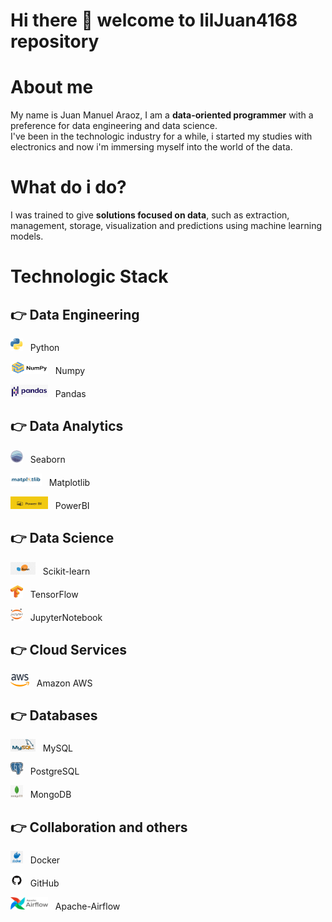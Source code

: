 <h1><b>Hi there 👋 welcome to lilJuan4168 repository</b> </h1>

<h1><b>About me</b></h1>
<p>My name is Juan Manuel Araoz, I am a <b>data-oriented programmer</b> with a preference for data engineering and data science.<br> I've been in the technologic industry for a while, i started my studies with electronics and now i'm immersing myself into the world of the data.</p>

<h1><b>What do i do?</b></h1>
<p>I was trained to give <b>solutions focused on data</b>, such as extraction, management, storage, visualization and predictions using machine learning models.</p>

<h1><b>Technologic Stack</b></h1>



<h2> 👉 Data Engineering</h2>

<p><img src='img/pythonLogo.png' width=20 height=20> &nbsp Python</p>

<p><img src='img/numpyLogo.png' width=60 height=20> &nbsp Numpy</p>

<p><img src='img/pandasLogo.png' width=60 height=20> &nbsp Pandas</p>

<h2>👉 Data Analytics</h2>

<p><img src='img/seaborn_logo.png' width=20 height=20> &nbsp Seaborn</p>

<p><img src='img/matplotlibLogo.png' width=50 height=20> &nbsp Matplotlib</p>

<p><img src='img/powerbiLogo.jpg' width=60 height=20> &nbsp PowerBI</p>


<h2>👉 Data Science</h2>

<p><img src='img/sklearnLogo.png' width=40 height=20> &nbsp Scikit-learn</p>

<p><img src='img/Tensorflow_logo.png' width=20 height=20> &nbsp TensorFlow</p>

<p><img src='img/Jupyter_logo.png' width=20 height=20> &nbsp JupyterNotebook</p>


<h2>👉 Cloud Services</h2>

<p><img src='img/amazonLogo.png' width=30 height=20> &nbsp Amazon AWS</p>


<h2>👉 Databases</h2>

<p><img src='img/mysql_logo.png' width=40 height=20> &nbsp MySQL</p>

<p><img src='img/postgres_logo.png' width=20 height=20> &nbsp PostgreSQL</p>

<p><img src='img/mongodb_logo.png' width=20 height=20> &nbsp MongoDB</p>


<h2>👉 Collaboration and others</h2>

<p><img src='img/docker_logo.png' width=20 height=20> &nbsp Docker</p>

<p><img src='img/ghLogo.png' width=20 height=20> &nbsp GitHub</p>

<p><img src='img/AirflowLogo.png' width=60 height=20> &nbsp Apache-Airflow</p>
